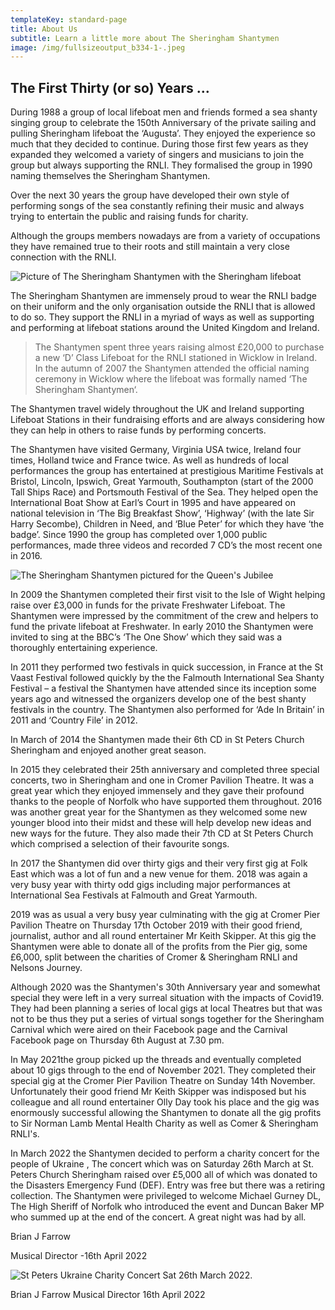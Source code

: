 ```yaml
---
templateKey: standard-page
title: About Us
subtitle: Learn a little more about The Sheringham Shantymen
image: /img/fullsizeoutput_b334-1-.jpeg
---
```

## The First Thirty (or so) Years …

During 1988 a group of local lifeboat men and friends formed a sea shanty singing group to celebrate the 150th Anniversary of the private sailing and pulling Sheringham lifeboat the ‘Augusta’. They enjoyed the experience so much that they decided to continue. During those first few years as they expanded they welcomed a variety of singers and musicians to join the group but always supporting the RNLI. They formalised the group in 1990 naming themselves the Sheringham Shantymen.

Over the next 30 years the group have developed their own style of performing songs of the sea constantly refining their music and always trying to entertain the public and raising funds for charity.

Although the groups members nowadays are from a variety of occupations they have remained true to their roots and still maintain a very close connection with the RNLI.

![Picture of The Sheringham Shantymen with the Sheringham lifeboat](/img/141005-shantymen-009.jpg "The Sheringham Shantymen are huge supporters of the RNLI")

The Sheringham Shantymen are immensely proud to wear the RNLI badge on their uniform and the only organisation outside the RNLI that is allowed to do so. They support the RNLI in a myriad of ways as well as supporting and performing at lifeboat stations around the United Kingdom and Ireland.

> The Shantymen spent three years raising almost £20,000 to purchase a new ‘D’ Class Lifeboat for the RNLI stationed in Wicklow in Ireland. In the autumn of 2007 the Shantymen attended the official naming ceremony in Wicklow where the lifeboat was formally named ‘The Sheringham Shantymen‘.

The Shantymen travel widely throughout the UK and Ireland supporting Lifeboat Stations in their fundraising efforts and are always considering how they can help in others to raise funds by performing concerts.

The Shantymen have visited Germany, Virginia USA twice, Ireland four times, Holland twice and France twice. As well as hundreds of local performances the group has entertained at prestigious Maritime Festivals at Bristol, Lincoln, Ipswich, Great Yarmouth, Southampton (start of the 2000 Tall Ships Race) and Portsmouth Festival of the Sea. They helped open the International Boat Show at Earl’s Court in 1995 and have appeared on national television in ‘The Big Breakfast Show’, ‘Highway’ (with the late Sir Harry Secombe), Children in Need, and ‘Blue Peter’ for which they have ‘the badge’. Since 1990 the group has completed over 1,000 public performances, made three videos and recorded 7 CD’s the most recent one in 2016.

![The Sheringham Shantymen pictured for the Queen's Jubilee](/img/jubilee-2012-27-.jpg "The Sheringham Shantymen celebrating the Queen's Jubiliee")

In 2009 the Shantymen completed their first visit to the Isle of Wight helping raise over £3,000 in funds for the private Freshwater Lifeboat. The Shantymen were impressed by the commitment of the crew and helpers to fund the private lifeboat at Freshwater.  In early 2010 the Shantymen were invited to sing at the BBC’s ‘The One Show’ which they said was a thoroughly entertaining experience.

In 2011 they performed two festivals in quick succession, in France at the St Vaast Festival followed quickly by the the Falmouth International Sea Shanty Festival – a festival the Shantymen have attended since its inception some years ago and witnessed the organizers develop one of the best shanty festivals in the country. The Shantymen also performed for ‘Ade In Britain’ in 2011 and ‘Country File’ in 2012.

In March of 2014 the Shantymen made their 6th CD in St Peters Church Sheringham and enjoyed another great season.

In 2015 they celebrated their 25th anniversary and completed three special concerts, two in Sheringham and one in Cromer Pavilion Theatre. It was a great year which they enjoyed immensely and they gave their profound thanks to the people of Norfolk who have supported them throughout.  2016 was another great year for the Shantymen as they welcomed some new younger blood into their midst and these will help develop new ideas and new ways for the future.  They also made their 7th CD at St Peters Church which comprised a selection of their favourite songs.

In 2017 the Shantymen did over thirty gigs and their very first gig at Folk East which was a lot of fun and a new venue for them.  2018 was again a very busy year with thirty odd gigs including major performances at International Sea Festivals at Falmouth and Great Yarmouth.

2019 was as usual a very busy year culminating with the gig at Cromer Pier Pavilion Theatre on Thursday 17th October 2019 with their good friend, journalist, author and all round entertainer Mr Keith Skipper. At this gig the Shantymen were able to donate all of the profits from the Pier gig, some £6,000, split between the charities of Cromer & Sheringham RNLI and Nelsons Journey.

Although 2020 was the Shantymen's 30th Anniversary year and somewhat special they were left in a very surreal situation with the impacts of Covid19. They had been planning a series of local gigs at local Theatres but that was not to be thus they put a series of virtual songs together for the Sheringham Carnival which were aired on their Facebook page and the Carnival Facebook page on Thursday 6th August at 7.30 pm. 

In May 2021the group picked up the threads and eventually completed about 10 gigs through to the end of November 2021. They completed their special gig at the Cromer Pier Pavilion Theatre on Sunday 14th November.   Unfortunately their good friend Mr Keith Skipper was indisposed but his colleague and all round entertainer Olly Day took his place and the gig was enormously successful allowing the Shantymen to donate all the gig profits to Sir Norman Lamb Mental Health Charity as well as Comer & Sheringham RNLI's.

In March 2022 the Shantymen decided to perform a charity concert for the people of Ukraine , The concert which was on Saturday 26th March at St. Peters Church Sheringham raised over £5,000 all of which was donated to the Disasters Emergency Fund (DEF).  Entry was free but there was a retiring collection.  The Shantymen were privileged to welcome Michael Gurney DL, The High Sheriff of Norfolk who introduced the event and Duncan Baker MP who summed up at the end of the concert. A great night was had by all.

Brian J Farrow

Musical Director -16th April 2022

![St Peters Ukraine Charity Concert Sat 26th March 2022.](/img/photo-.jpg)

Brian J Farrow Musical Director 16th April 2022